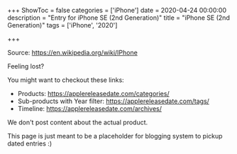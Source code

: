 +++
ShowToc = false
categories = ['iPhone']
date = 2020-04-24 00:00:00
description = "Entry for iPhone SE (2nd Generation)"
title = "iPhone SE (2nd Generation)"
tags = ['iPhone', '2020']

+++

Source: https://en.wikipedia.org/wiki/IPhone

Feeling lost?

You might want to checkout these links:
- Products: https://applereleasedate.com/categories/
- Sub-products with Year filter: https://applereleasedate.com/tags/
- Timeline: https://applereleasedate.com/archives/

We don't post content about the actual product. 



This page is just meant to be a placeholder for blogging system to pickup dated entries :)


